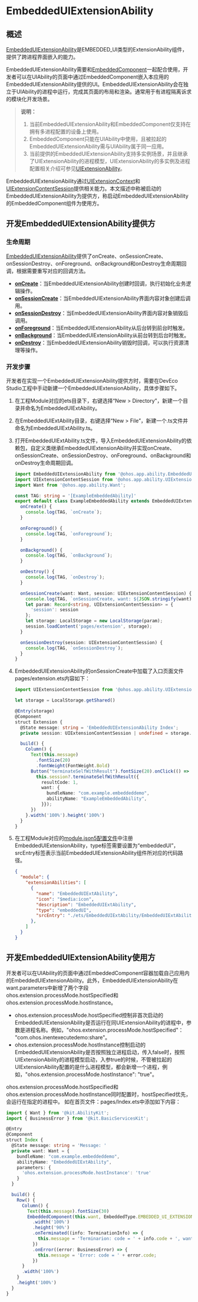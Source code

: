 # EmbeddedUIExtensionAbility

## 概述

[EmbeddedUIExtensionAbility](../reference/apis-ability-kit/js-apis-app-ability-embeddedUIExtensionAbility.md)是EMBEDDED_UI类型的ExtensionAbility组件，提供了跨进程界面嵌入的能力。

EmbeddedUIExtensionAbility需要和[EmbeddedComponent](../reference/apis-arkui/arkui-ts/ts-container-embedded-component.md)一起配合使用，开发者可以在UIAbility的页面中通过EmbeddedComponent嵌入本应用的EmbeddedUIExtensionAbility提供的UI。EmbeddedUIExtensionAbility会在独立于UIAbility的进程中运行，完成其页面的布局和渲染。通常用于有进程隔离诉求的模块化开发场景。

> **说明：**
>
> 1. 当前EmbeddedUIExtensionAbility和EmbeddedComponent仅支持在拥有多进程配置的设备上使用。
> 2. EmbeddedComponent只能在UIAbility中使用，且被拉起的EmbeddedUIExtensionAbility需与UIAbility属于同一应用。
> 3. 当前提供的EmbeddedUIExtensionAbility支持多实例场景，并且继承了UIExtensionAbility的进程模型，UIExtensionAbility的多实例及进程配置相关介绍可参见[UIExtensionAbility](uiextensionability.md)。

EmbeddedUIExtensionAbility通过[UIExtensionContext](../reference/apis-ability-kit/js-apis-inner-application-uiExtensionContext.md)和[UIExtensionContentSession](../reference/apis-ability-kit/js-apis-app-ability-uiExtensionContentSession.md)提供相关能力。本文描述中称被启动的EmbeddedUIExtensionAbility为提供方，称启动EmbeddedUIExtensionAbility的EmbeddedComponent组件为使用方。

## 开发EmbeddedUIExtensionAbility提供方

### 生命周期

[EmbeddedUIExtensionAbility](../reference/apis-ability-kit/js-apis-app-ability-embeddedUIExtensionAbility.md)提供了onCreate、onSessionCreate、onSessionDestroy、onForeground、onBackground和onDestroy生命周期回调，根据需要重写对应的回调方法。

- [**onCreate**](../reference/apis-ability-kit/js-apis-app-ability-embeddedUIExtensionAbility.md#embeddeduiextensionabilityoncreate)：当EmbeddedUIExtensionAbility创建时回调，执行初始化业务逻辑操作。
- [**onSessionCreate**](../reference/apis-ability-kit/js-apis-app-ability-embeddedUIExtensionAbility.md#embeddeduiextensionabilityonsessioncreate)：当EmbeddedUIExtensionAbility界面内容对象创建后调用。
- [**onSessionDestroy**](../reference/apis-ability-kit/js-apis-app-ability-embeddedUIExtensionAbility.md#embeddeduiextensionabilityonsessiondestroy)：当EmbeddedUIExtensionAbility界面内容对象销毁后调用。
- [**onForeground**](../reference/apis-ability-kit/js-apis-app-ability-embeddedUIExtensionAbility.md#embeddeduiextensionabilityonforeground)：当EmbeddedUIExtensionAbility从后台转到前台时触发。
- [**onBackground**](../reference/apis-ability-kit/js-apis-app-ability-embeddedUIExtensionAbility.md#embeddeduiextensionabilityonbackground)：当EmbeddedUIExtensionAbility从前台转到后台时触发。
- [**onDestroy**](../reference/apis-ability-kit/js-apis-app-ability-embeddedUIExtensionAbility.md#embeddeduiextensionabilityondestroy)：当EmbeddedUIExtensionAbility销毁时回调，可以执行资源清理等操作。

### 开发步骤

开发者在实现一个EmbeddedUIExtensionAbility提供方时，需要在DevEco Studio工程中手动新建一个EmbeddedUIExtensionAbility，具体步骤如下。

1. 在工程Module对应的ets目录下，右键选择“New &gt; Directory”，新建一个目录并命名为EmbeddedUIExtAbility。

2. 在EmbeddedUIExtAbility目录，右键选择“New &gt; File”，新建一个.ts文件并命名为EmbeddedUIExtAbility.ts。

3. 打开EmbeddedUIExtAbility.ts文件，导入EmbeddedUIExtensionAbility的依赖包，自定义类继承EmbeddedUIExtensionAbility并实现onCreate、onSessionCreate、onSessionDestroy、onForeground、onBackground和onDestroy生命周期回调。

      ```ts
      import EmbeddedUIExtensionAbility from '@ohos.app.ability.EmbeddedUIExtensionAbility'
      import UIExtensionContentSession from '@ohos.app.ability.UIExtensionContentSession'
      import Want from '@ohos.app.ability.Want';
      
      const TAG: string = '[ExampleEmbeddedAbility]'
      export default class ExampleEmbeddedAbility extends EmbeddedUIExtensionAbility {
        onCreate() {
          console.log(TAG, `onCreate`);
        }
      
        onForeground() {
          console.log(TAG, `onForeground`);
        }
      
        onBackground() {
          console.log(TAG, `onBackground`);
        }
      
        onDestroy() {
          console.log(TAG, `onDestroy`);
        }
      
        onSessionCreate(want: Want, session: UIExtensionContentSession) {
          console.log(TAG, `onSessionCreate, want: ${JSON.stringify(want)}`);
          let param: Record<string, UIExtensionContentSession> = {
            'session': session
          };
          let storage: LocalStorage = new LocalStorage(param);
          session.loadContent('pages/extension', storage);
        }
      
        onSessionDestroy(session: UIExtensionContentSession) {
          console.log(TAG, `onSessionDestroy`);
        }
      }
      ```

4. EmbeddedUIExtensionAbility的onSessionCreate中加载了入口页面文件pages/extension.ets内容如下：

    ```ts
    import UIExtensionContentSession from '@ohos.app.ability.UIExtensionContentSession';
    
    let storage = LocalStorage.getShared()
    
    @Entry(storage)
    @Component
    struct Extension {
      @State message: string = 'EmbeddedUIExtensionAbility Index';
      private session: UIExtensionContentSession | undefined = storage.get<UIExtensionContentSession>('session');
    
      build() {
        Column() {
          Text(this.message)
            .fontSize(20)
            .fontWeight(FontWeight.Bold)
          Button("terminateSelfWithResult").fontSize(20).onClick(() => {
            this.session?.terminateSelfWithResult({
              resultCode: 1,
              want: {
                bundleName: "com.example.embeddeddemo",
                abilityName: "ExampleEmbeddedAbility",
              }});
          })
        }.width('100%').height('100%')
      }
    }
    ```

5. 在工程Module对应的[module.json5配置文件](../quick-start/module-configuration-file.md)中注册EmbeddedUIExtensionAbility，type标签需要设置为“embeddedUI”，srcEntry标签表示当前EmbeddedUIExtensionAbility组件所对应的代码路径。

   ```json
   {
     "module": {
       "extensionAbilities": [
         {
           "name": "EmbeddedUIExtAbility",
           "icon": "$media:icon",
           "description": "EmbeddedUIExtAbility",
           "type": "embeddedUI",
           "srcEntry": "./ets/EmbeddedUIExtAbility/EmbeddedUIExtAbility.ts"
         },
       ]
     }
   }
   ```



## 开发EmbeddedUIExtensionAbility使用方

开发者可以在UIAbility的页面中通过EmbeddedComponent容器加载自己应用内的EmbeddedUIExtensionAbility。此外，EmbeddedUIExtensionAbility在want.parameters中新增了两个字段ohos.extension.processMode.hostSpecified和ohos.extension.processMode.hostInstance。
- ohos.extension.processMode.hostSpecified控制非首次启动的EmbeddedUIExtensionAbility是否运行在同UIExtensionAbility的进程中，参数是进程名称。例如，"ohos.extension.processMode.hostSpecified"： "com.ohos.inentexecutedemo:share"。  
- ohos.extension.processMode.hostInstance控制启动的EmbeddedUIExtensionAbility是否按照独立进程启动，传入false时，按照UIExtensionAbility的进程模型启动，入参true的时候，不管被拉起的UIExtensionAbility配置的是什么进程模型，都会新增一个进程，例如，"ohos.extension.processMode.hostInstance": "true"。
 
ohos.extension.processMode.hostSpecified和ohos.extension.processMode.hostInstance同时配置时，hostSpecified优先，会运行在指定的进程中。
如在首页文件：pages/Index.ets中添加如下内容：
```ts
import { Want } from '@kit.AbilityKit';
import { BusinessError } from '@kit.BasicServicesKit';

@Entry
@Component
struct Index {
  @State message: string = 'Message: '
  private want: Want = {
    bundleName: "com.example.embeddeddemo",
    abilityName: "EmbeddedUIExtAbility",
    parameters: {
      'ohos.extension.processMode.hostInstance': 'true'
    }
  }

  build() {
    Row() {
      Column() {
        Text(this.message).fontSize(30)
        EmbeddedComponent(this.want, EmbeddedType.EMBEDDED_UI_EXTENSION)
          .width('100%')
          .height('90%')
          .onTerminated((info: TerminationInfo) => {
            this.message = 'Terminarion: code = ' + info.code + ', want = ' + JSON.stringify(info.want);
          })
          .onError((error: BusinessError) => {
            this.message = 'Error: code = ' + error.code;
          })
      }
      .width('100%')
    }
    .height('100%')
  }
}
```
